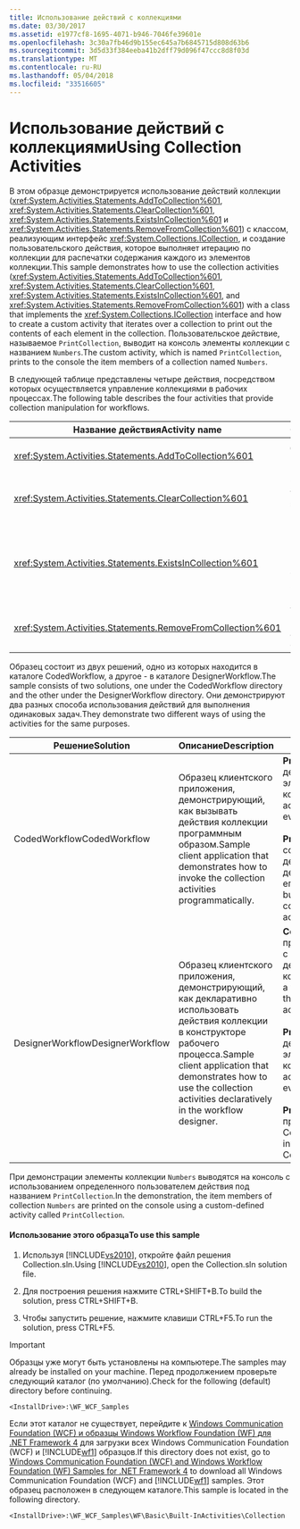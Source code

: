 ```yaml
---
title: Использование действий с коллекциями
ms.date: 03/30/2017
ms.assetid: e1977cf8-1695-4071-b946-7046fe39601e
ms.openlocfilehash: 3c30a7fb46d9b155ec645a7b6845715d808d63b6
ms.sourcegitcommit: 3d5d33f384eeba41b2dff79d096f47ccc8d8f03d
ms.translationtype: MT
ms.contentlocale: ru-RU
ms.lasthandoff: 05/04/2018
ms.locfileid: "33516605"
---
```

# <a name="using-collection-activities"></a><span data-ttu-id="c5a7b-102">Использование действий с коллекциями</span><span class="sxs-lookup"><span data-stu-id="c5a7b-102">Using Collection Activities</span></span>
<span data-ttu-id="c5a7b-103">В этом образце демонстрируется использование действий коллекции (<xref:System.Activities.Statements.AddToCollection%601>, <xref:System.Activities.Statements.ClearCollection%601>, <xref:System.Activities.Statements.ExistsInCollection%601> и <xref:System.Activities.Statements.RemoveFromCollection%601>) с классом, реализующим интерфейс <xref:System.Collections.ICollection>, и создание пользовательского действия, которое выполняет итерацию по коллекции для распечатки содержания каждого из элементов коллекции.</span><span class="sxs-lookup"><span data-stu-id="c5a7b-103">This sample demonstrates how to use the collection activities (<xref:System.Activities.Statements.AddToCollection%601>, <xref:System.Activities.Statements.ClearCollection%601>, <xref:System.Activities.Statements.ExistsInCollection%601>, and <xref:System.Activities.Statements.RemoveFromCollection%601>) with a class that implements the <xref:System.Collections.ICollection> interface and how to create a custom activity that iterates over a collection to print out the contents of each element in the collection.</span></span> <span data-ttu-id="c5a7b-104">Пользовательское действие, называемое `PrintCollection`, выводит на консоль элементы коллекции с названием `Numbers`.</span><span class="sxs-lookup"><span data-stu-id="c5a7b-104">The custom activity, which is named `PrintCollection`, prints to the console the item members of a collection named `Numbers`.</span></span>  
  
 <span data-ttu-id="c5a7b-105">В следующей таблице представлены четыре действия, посредством которых осуществляется управление коллекциями в рабочих процессах.</span><span class="sxs-lookup"><span data-stu-id="c5a7b-105">The following table describes the four activities that provide collection manipulation for workflows.</span></span>  
  
|<span data-ttu-id="c5a7b-106">Название действия</span><span class="sxs-lookup"><span data-stu-id="c5a7b-106">Activity name</span></span>|<span data-ttu-id="c5a7b-107">Описание</span><span class="sxs-lookup"><span data-stu-id="c5a7b-107">Description</span></span>|  
|-------------------|-----------------|  
|<xref:System.Activities.Statements.AddToCollection%601>|<span data-ttu-id="c5a7b-108">Добавляет элемент в коллекцию.</span><span class="sxs-lookup"><span data-stu-id="c5a7b-108">Adds an item to a collection.</span></span>|  
|<xref:System.Activities.Statements.ClearCollection%601>|<span data-ttu-id="c5a7b-109">Очищает коллекцию, удаляя все элементы.</span><span class="sxs-lookup"><span data-stu-id="c5a7b-109">Clears all items in a collection</span></span>|  
|<xref:System.Activities.Statements.ExistsInCollection%601>|<span data-ttu-id="c5a7b-110">Если элемент присутствует в коллекции, возвращает `true`.</span><span class="sxs-lookup"><span data-stu-id="c5a7b-110">Returns `true` if specified item exists in collection.</span></span>|  
|<xref:System.Activities.Statements.RemoveFromCollection%601>|<span data-ttu-id="c5a7b-111">Удаляет элемент из коллекции.</span><span class="sxs-lookup"><span data-stu-id="c5a7b-111">Removes an item from a collection.</span></span>|  
  
 <span data-ttu-id="c5a7b-112">Образец состоит из двух решений, одно из которых находится в каталоге CodedWorkflow, а другое - в каталоге DesignerWorkflow.</span><span class="sxs-lookup"><span data-stu-id="c5a7b-112">The sample consists of two solutions, one under the CodedWorkflow directory and the other under the DesignerWorkflow directory.</span></span> <span data-ttu-id="c5a7b-113">Они демонстрируют два разных способа использования действий для выполнения одинаковых задач.</span><span class="sxs-lookup"><span data-stu-id="c5a7b-113">They demonstrate two different ways of using the activities for the same purposes.</span></span>  
  
|<span data-ttu-id="c5a7b-114">Решение</span><span class="sxs-lookup"><span data-stu-id="c5a7b-114">Solution</span></span>|<span data-ttu-id="c5a7b-115">Описание</span><span class="sxs-lookup"><span data-stu-id="c5a7b-115">Description</span></span>|<span data-ttu-id="c5a7b-116">Основные файлы</span><span class="sxs-lookup"><span data-stu-id="c5a7b-116">Main Files</span></span>|  
|-|-|-|  
|<span data-ttu-id="c5a7b-117">CodedWorkflow</span><span class="sxs-lookup"><span data-stu-id="c5a7b-117">CodedWorkflow</span></span>|<span data-ttu-id="c5a7b-118">Образец клиентского приложения, демонстрирующий, как вызывать действия коллекции программным образом.</span><span class="sxs-lookup"><span data-stu-id="c5a7b-118">Sample client application that demonstrates how to invoke the collection activities programmatically.</span></span>|<span data-ttu-id="c5a7b-119">**PrintCollection.cs**: вспомогательное действие для вывода каждого элемента в коллекции на консоль.</span><span class="sxs-lookup"><span data-stu-id="c5a7b-119">**PrintCollection.cs**: helper activity to print out to the console every item in a collection.</span></span><br /><br /> <span data-ttu-id="c5a7b-120">**Program.cs**: программным образом создает последовательное действие, содержащее ряд действий коллекции и выполняет его.</span><span class="sxs-lookup"><span data-stu-id="c5a7b-120">**Program.cs**: programmatically builds a sequence activity that contains a series of collection activities, and executes it.</span></span>|  
|<span data-ttu-id="c5a7b-121">DesignerWorkflow</span><span class="sxs-lookup"><span data-stu-id="c5a7b-121">DesignerWorkflow</span></span>|<span data-ttu-id="c5a7b-122">Образец клиентского приложения, демонстрирующий, как декларативно использовать действия коллекции в конструкторе рабочего процесса.</span><span class="sxs-lookup"><span data-stu-id="c5a7b-122">Sample client application that demonstrates how to use the collection activities declaratively in the workflow designer.</span></span>|<span data-ttu-id="c5a7b-123">**CollectionWorkflow.xaml**: рабочий процесс, созданный декларативно с конструктором, использующим действия коллекции.</span><span class="sxs-lookup"><span data-stu-id="c5a7b-123">**CollectionWorkflow.xaml**: a workflow created declaratively with the designer that uses the collection activities.</span></span><br /><br /> <span data-ttu-id="c5a7b-124">**PrintCollection.cs**: вспомогательное действие для вывода каждого элемента в коллекции на консоль.</span><span class="sxs-lookup"><span data-stu-id="c5a7b-124">**PrintCollection.cs**: helper activity to print out to the console every item in a collection.</span></span><br /><br /> <span data-ttu-id="c5a7b-125">**Program.cs**: вызывает рабочий процесс, описанный в CollectionWorkflow.xaml.</span><span class="sxs-lookup"><span data-stu-id="c5a7b-125">**Program.cs**: invokes the workflow described in CollectionWorkflow.xaml.</span></span>|  
  
 <span data-ttu-id="c5a7b-126">При демонстрации элементы коллекции `Numbers` выводятся на консоль с использованием определенного пользователем действия под названием `PrintCollection`.</span><span class="sxs-lookup"><span data-stu-id="c5a7b-126">In the demonstration, the item members of collection `Numbers` are printed on the console using a custom-defined activity called `PrintCollection`.</span></span>  
  
#### <a name="to-use-this-sample"></a><span data-ttu-id="c5a7b-127">Использование этого образца</span><span class="sxs-lookup"><span data-stu-id="c5a7b-127">To use this sample</span></span>  
  
1.  <span data-ttu-id="c5a7b-128">Используя [!INCLUDE[vs2010](../../../../includes/vs2010-md.md)], откройте файл решения Collection.sln.</span><span class="sxs-lookup"><span data-stu-id="c5a7b-128">Using [!INCLUDE[vs2010](../../../../includes/vs2010-md.md)], open the Collection.sln solution file.</span></span>  
  
2.  <span data-ttu-id="c5a7b-129">Для построения решения нажмите CTRL+SHIFT+B.</span><span class="sxs-lookup"><span data-stu-id="c5a7b-129">To build the solution, press CTRL+SHIFT+B.</span></span>  
  
3.  <span data-ttu-id="c5a7b-130">Чтобы запустить решение, нажмите клавиши CTRL+F5.</span><span class="sxs-lookup"><span data-stu-id="c5a7b-130">To run the solution, press CTRL+F5.</span></span>  
  
> [!IMPORTANT]
>  <span data-ttu-id="c5a7b-131">Образцы уже могут быть установлены на компьютере.</span><span class="sxs-lookup"><span data-stu-id="c5a7b-131">The samples may already be installed on your machine.</span></span> <span data-ttu-id="c5a7b-132">Перед продолжением проверьте следующий каталог (по умолчанию).</span><span class="sxs-lookup"><span data-stu-id="c5a7b-132">Check for the following (default) directory before continuing.</span></span>  
>   
>  `<InstallDrive>:\WF_WCF_Samples`  
>   
>  <span data-ttu-id="c5a7b-133">Если этот каталог не существует, перейдите к [Windows Communication Foundation (WCF) и образцы Windows Workflow Foundation (WF) для .NET Framework 4](http://go.microsoft.com/fwlink/?LinkId=150780) для загрузки всех Windows Communication Foundation (WCF) и [!INCLUDE[wf1](../../../../includes/wf1-md.md)] образцов.</span><span class="sxs-lookup"><span data-stu-id="c5a7b-133">If this directory does not exist, go to [Windows Communication Foundation (WCF) and Windows Workflow Foundation (WF) Samples for .NET Framework 4](http://go.microsoft.com/fwlink/?LinkId=150780) to download all Windows Communication Foundation (WCF) and [!INCLUDE[wf1](../../../../includes/wf1-md.md)] samples.</span></span> <span data-ttu-id="c5a7b-134">Этот образец расположен в следующем каталоге.</span><span class="sxs-lookup"><span data-stu-id="c5a7b-134">This sample is located in the following directory.</span></span>  
>   
>  `<InstallDrive>:\WF_WCF_Samples\WF\Basic\Built-InActivities\Collection`